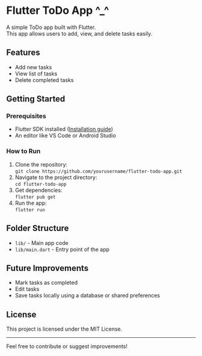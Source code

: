 # Flutter ToDo App ^_^

A simple ToDo app built with Flutter.  
This app allows users to add, view, and delete tasks easily.

## Features

- Add new tasks
- View list of tasks
- Delete completed tasks

## Getting Started

### Prerequisites

- Flutter SDK installed ([Installation guide](https://flutter.dev/docs/get-started/install))
- An editor like VS Code or Android Studio

### How to Run

1. Clone the repository:  
   `git clone https://github.com/yourusername/flutter-todo-app.git`
2. Navigate to the project directory:  
   `cd flutter-todo-app`
3. Get dependencies:  
   `flutter pub get`
4. Run the app:  
   `flutter run`

## Folder Structure

- `lib/` - Main app code  
- `lib/main.dart` - Entry point of the app

## Future Improvements

- Mark tasks as completed  
- Edit tasks  
- Save tasks locally using a database or shared preferences

## License

This project is licensed under the MIT License.

---

Feel free to contribute or suggest improvements!
